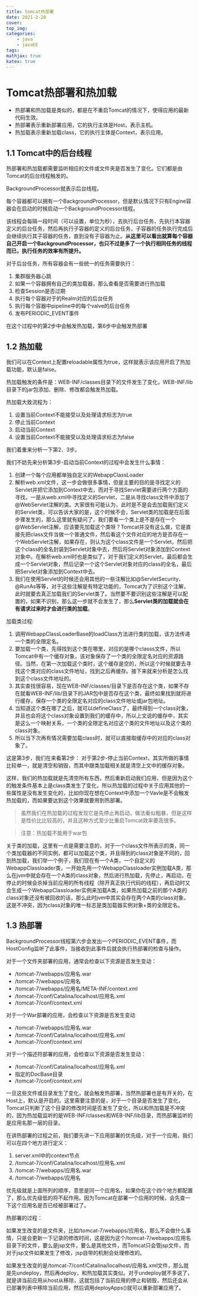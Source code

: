 ```yaml
---
title: tomcat热部署
date: 2021-2-28
cover:
top_img:
categories: 
    - java
    - javaEE
tags: 
mathjax: true
katex: true
---
```

# Tomcat热部署和热加载

- 热部署和热加载是类似的，都是在不重启Tomcat的情况下，使得应用的最新代码生效。
- 热部署表示重新部署应用，它的执行主体是Host，表示主机。
- 热加载表示重新加载class，它的执行主体是Context，表示应用。

## 1.1 Tomcat中的后台线程

热部署和热加载都需要监听相应的文件或文件夹是否发生了变化。它们都是由Tomcat的后台线程触发的。

BackgroundProcessor就表示后台线程。

每个容器都可以拥有一个BackgroundProcessor，但是默认情况下只有Engine容器会在启动的时候启动一个BackgroundProcessor线程。

该线程会每隔一段时间（可以设置，单位为秒），去执行后台任务，先执行本容器定义的后台任务，然后再执行子容器的定义的后台任务，子容器的任务执行完成后会继续执行其子容器的任务，直到没有子容器为止。**从这里可以看出就算每个容器自己开启一个BackgroundProcessor，也只不过是多了一个执行相同任务的线程而已，执行任务的效率有所提升。**

对于后台任务，所有容器会有一些统一的任务需要执行：
1. 集群服务器心跳
2. 如果一个容器拥有自己的类加载器，那么查看是否需要进行热加载
3. 检查Session是否过期
4. 执行每个容器对于的Realm对应的后台任务
5. 执行每个容器中pipeline中的每个valve的后台任务
6. 发布PERIODIC_EVENT事件

在这个过程中的第2步中会触发热加载，第6步中会触发热部署

## 1.2 热加载

我们可以在Context上配置reloadable属性为true，这样就表示该应用开启了热加载功能，默认是false。

热加载触发的条件是：WEB-INF/classes目录下的文件发生了变化，WEB-INF/lib目录下的jar包添加、删除、修改都会触发热加载。

热加载大致流程为：
1. 设置当前Context不能接受以及处理请求标志为true
2. 停止当前Context
3. 启动当前Context
4. 设置当前Context不能接受以及处理请求标志为false

我们着重来分析一下第2、3步。

我们不妨先来分析第3步-启动当前Context的过程中会发生什么事情：
1. 创建一个每个应用都单独自定义的WebappClassLoader
2. 解析web.xml文件，这一步会做很多事情，但是主要的目的是寻找定义的Servlet并把它添加到Context中去，而对于寻找Servlet需要进行两个方面的寻找，一是从web.xml中寻找定义的Servlet，二是从寻找class文件中添加了@WebServlet注解的类。大家很有可能认为，此时是不是会去加载我们定义的Servlet类，可以告诉大家的是，这个时候不会，Servlet类的加载是在后面步骤发生的，那么这里就有疑问了，我们要看一个类上是不是存在一个@WebServlet注解，应该要先加载这个类呀？Tomcat并没有这么做，它是直接先把class文件当做一个普通文件，然后看这个文件对应的地方是否存在一个WebServlet注解，如果存在，则认为这个class文件是一个Servlet，然后把这个class的全名封装到Servlet对象中去，然后将Servlet对象添加到Context对象中。在解析web.xml时也是类似了，对于我们定义的Servlet，最后都会生成一个Servlet对象，然后记录一个这个Servlet对象对应的class的全名，最后把Servlet对象添加到Context中去。
3. 我们在使用Servlet的时候还会用其他的一些注解比如@ServletSecurity、@RunAs等等，对于这些注解是有特定功能的，Tomcat为了识别这个注解，此时就要去真正加载我们的Servlet类了。当然要不要识别这些注解是可以配置的，如果不识别，那么这一步就不会发生了，那么**Servlet类的加载就会在有请求过来时才会进行类的加载**。

加载类过程:
1. 调用WebappClassLoaderBase的loadClass方法进行类的加载，该方法传递一个类的全限定名。
2. 要加载一个类，先得找到这个类在哪里，对应的是哪个classs文件，所以Tomcat中有一个缓存对象，该对象保存了一个类的全限定名对应的资源路径。当然，在第一次加载这个类时，这个缓存是空的，所以这个时候就要去寻找这个类对应的class文件地址，找到之后再缓存。接下来就来分析是怎么找到这个class文件地址的。
3. 其实查找很容易，现在WEB-INF/classes/目录下是否存在这个类，如果不存在就看WEB-INF/lib/目录下的JAR包中是否存在这个类，最终如果找到就将进行缓存，保存一个类的全限定名对应的class文件地址或jar包地址。
4. 当知道这个类在哪了之后，就可以defineClass了，最终得到一个class对象，并且也会将这个class对象设置到我们的缓存中，所以上文说的缓存中，其实是这么一个映射关系，一个类的全限定名对应这个类的文件地址以及这个类的class对象。
5. 所以当下次再有情况需要加载class时，就可以直接取缓存中的对应的class对象了。

这是第3步，我们在来看第2步：
对于第2步-停止当前Context，其实所做的事情比较单一，就是清空和销毁，而其中跟类加载相关就是清空上文中的缓存对象。

这样，我们的热加载就是先清空所有东西，然后重新启动我们应用，但是因为这个的触发条件基本上是class类发生了变化，所以热加载的过程中关于应用其他的一些属性是没有发生变化的，比如你现在想在Context中添加一个Vavle是不会触发热加载的，而如果要达到这个效果就要用到热部署。

> 虽然我们在热加载的过程发现它是先停止再启动，做法看似粗暴，但是这样是性价比比较高的，并且这种方式至少比重启Tomcat效率要高很多。

> 注意：热加载不能用于war包

关于类的加载，这里有一点是需要注意的，对于一个class文件所表示的类，同一个类加载器的不同实例，都可以加载这个类，并且得到的class对象是不同的，回到热加载，我们举一个例子，我们现在有一个A类，一个自定义的WebappClassloader类，一开始先用一个WebappClassloader实例加载A类，那么在jvm中就会存在一个A类的class对象，然后进行热加载，先停止，再启动，在停止的时候会杀掉当前应用的所有线程（除开真正执行代码的线程），再启动时又会生成一个WebappClassloader实例来加载A类，如果热加载之前的那个A类的class对象还没有被回收的话，那么此时jvm中其实会存在两个A类的class对象，这是不冲突，因为class对象的唯一标志是类加载器实例对象+类的全限定名。

## 1.3 热部署

BackgroundProcessor线程第六步会发出一个PERIODIC_EVENT事件，而HostConfig监听了此事件，当接收到此事件后就会执行热部署的检查与操作。

对于一个文件夹部署的应用，通常会检查以下资源是否发生变动：
- /tomcat-7/webapps/应用名.war
- /tomcat-7/webapps/应用名
- /tomcat-7/webapps/应用名/META-INF/context.xml
- /tomcat-7/conf/Catalina/localhost/应用名.xml
- /tomcat-7/conf/context.xml

对于一个War部署的应用，会检查以下资源是否发生变动
- /tomcat-7/webapps/应用名.war
- /tomcat-7/conf/Catalina/localhost/应用名.xml
- /tomcat-7/conf/context.xml

对于一个描述符部署的应用，会检查以下资源是否发生变动：
- /tomcat-7/conf/Catalina/localhost/应用名.xml
- 指定的DocBase目录
- /tomcat-7/conf/context.xml

一旦这些文件或目录发生了变化，就会触发热部署，当然热部署也是有开关的，在Host上，默认是开启的。这里需要注意的是，对于一个目录是否发生了变化，Tomcat只判断了这个目录的修改时间是否发生了变化，所以和热加载是不冲突的，因为热加载监听的是WEB-INF/classes和WEB-INF/lib目录，而热部署监听的是应用名那一层的目录。

在讲热部署的过程之前，我们要先讲一下应用部署的优先级，对于一个应用，我们可以在四个地方进行定义：
1. server.xml中的context节点
2. /tomcat-7/conf/Catalina/localhost/应用名.xml
3. /tomcat-7/webapps/应用名.war
4. /tomcat-7/webapps/应用名

优先级就是上面所列的顺序，意思是同一个应用名，如果你在这个四个地方都配置了，那么优先级低的将不起作用。因为Tomcat在部署一个应用的时候，会先查一下这个应用名是否已经被部署过了。

热部署的过程：

如果发生改变的是文件夹，比如/tomcat-7/webapps/应用名，那么不会做什么事情，只是会更新一下记录的修改时间，这是因为这个/tomcat-7/webapps/应用名目录下的文件，要么是jsp文件，要么是其他文件，而Tomcat只会管jsp文件，而对于jsp文件如果发生了修改，jsp自带的机制会处理修改的。

如果发生改变的是/tomcat-7/conf/Catalina/localhost/应用名.xml文件，那么就是先undeploy，然后再deploy，和热加载其实类似。对于undeploy就不多说了，就是讲当前应用从host从移除，这就包括了当前应用的停止和销毁，然后还会从已部署列表中移除当前应用，然后调用deployApps()就可以重新部署应用了。